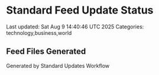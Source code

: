 # Standard Feed Update Status
Last updated: Sat Aug  9 14:40:46 UTC 2025
Categories: technology,business,world

## Feed Files Generated

Generated by Standard Updates Workflow
